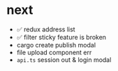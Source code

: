 # next
- ✅ redux address list
- ✅ filter sticky feature is broken
- cargo create publish modal
- file upload component err
- `api.ts` session out & login modal

